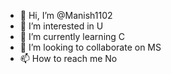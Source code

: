 - 👋 Hi, I’m @Manish1102
- 👀 I’m interested in U
- 🌱 I’m currently learning C
- 💞️ I’m looking to collaborate on MS
- 📫 How to reach me No

<!---
Manish1102/Manish1102 is a ✨ special ✨ repository because its `README.md` (this file) appears on your GitHub profile.
You can click the Preview link to take a look at your changes.
--->
